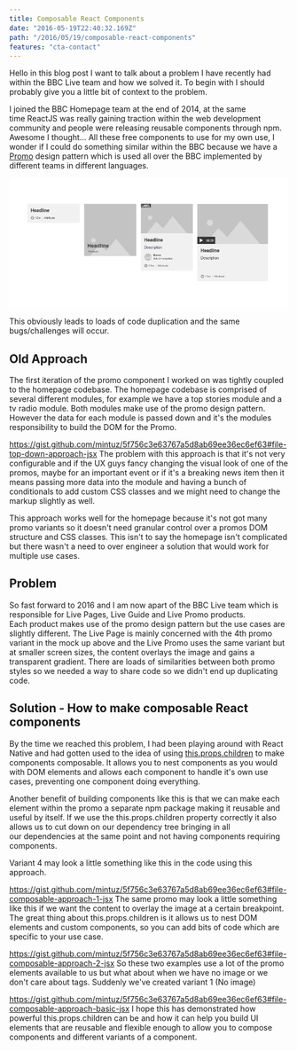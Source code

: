 ```yaml
---
title: Composable React Components
date: "2016-05-19T22:40:32.169Z"
path: "/2016/05/19/composable-react-components"
features: "cta-contact"
---
```


Hello in this blog post I want to talk about a problem I have recently had within the BBC Live team and how we solved it. To begin with I should probably give you a little bit of context to the problem.

I joined the BBC Homepage team at the end of 2014, at the same time ReactJS was really gaining traction within the web development community and people were releasing reusable components through npm. Awesome I thought... All these free components to use for my own use, I wonder if I could do something similar within the BBC because we have a [Promo](http://www.bbc.co.uk/gel/guidelines/promos) design pattern which is used all over the BBC implemented by different teams in different languages.

![promo](promo.png)

This obviously leads to loads of code duplication and the same bugs/challenges will occur.

## Old Approach

The first iteration of the promo component I worked on was tightly coupled to the homepage codebase. The homepage codebase is comprised of several different modules, for example we have a top stories module and a tv radio module. Both modules make use of the promo design pattern. However the data for each module is passed down and it's the modules responsibility to build the DOM for the Promo.

https://gist.github.com/mintuz/5f756c3e63767a5d8ab69ee36ec6ef63#file-top-down-approach-jsx The problem with this approach is that it's not very configurable and if the UX guys fancy changing the visual look of one of the promos, maybe for an important event or if it's a breaking news item then it means passing more data into the module and having a bunch of conditionals to add custom CSS classes and we might need to change the markup slightly as well.

This approach works well for the homepage because it's not got many promo variants so it doesn't need granular control over a promos DOM structure and CSS classes. This isn't to say the homepage isn't complicated but there wasn't a need to over engineer a solution that would work for multiple use cases.

## Problem

So fast forward to 2016 and I am now apart of the BBC Live team which is responsible for Live Pages, Live Guide and Live Promo products. Each product makes use of the promo design pattern but the use cases are slightly different. The Live Page is mainly concerned with the 4th promo variant in the mock up above and the Live Promo uses the same variant but at smaller screen sizes, the content overlays the image and gains a transparent gradient. There are loads of similarities between both promo styles so we needed a way to share code so we didn't end up duplicating code.

## Solution - How to make composable React components

By the time we reached this problem, I had been playing around with React Native and had gotten used to the idea of using [this.props.children](https://facebook.github.io/react/tips/children-props-type.html) to make components composable. It allows you to nest components as you would with DOM elements and allows each component to handle it's own use cases, preventing one component doing everything.

Another benefit of building components like this is that we can make each element within the promo a separate npm package making it reusable and useful by itself. If we use the this.props.children property correctly it also allows us to cut down on our dependency tree bringing in all our dependencies at the same point and not having components requiring components.

Variant 4 may look a little something like this in the code using this approach.

https://gist.github.com/mintuz/5f756c3e63767a5d8ab69ee36ec6ef63#file-composable-approach-1-jsx The same promo may look a little something like this if we want the content to overlay the image at a certain breakpoint. The great thing about this.props.children is it allows us to nest DOM elements and custom components, so you can add bits of code which are specific to your use case.

https://gist.github.com/mintuz/5f756c3e63767a5d8ab69ee36ec6ef63#file-composable-approach-2-jsx So these two examples use a lot of the promo elements available to us but what about when we have no image or we don't care about tags. Suddenly we've created variant 1 (No image)

https://gist.github.com/mintuz/5f756c3e63767a5d8ab69ee36ec6ef63#file-composable-approach-basic-jsx I hope this has demonstrated how powerful this.props.children can be and how it can help you build UI elements that are reusable and flexible enough to allow you to compose components and different variants of a component.
